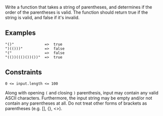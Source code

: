 Write a function that takes a string of parentheses, and determines if the order of the parentheses is valid. The function should return true if the string is valid, and false if it's invalid.

## Examples

```
"()"              =>  true
")(()))"          =>  false
"("               =>  false
"(())((()())())"  =>  true
```

## Constraints 

```
0 <= input.length <= 100
```

Along with opening `(` and closing `)` parenthesis, input may contain any valid ASCII characters. Furthermore, the input string may be empty and/or not contain any parentheses at all. Do not treat other forms of brackets as parentheses (e.g. [], {}, <>).